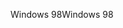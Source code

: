 <span data-ttu-id="bf668-101">Windows 98</span><span class="sxs-lookup"><span data-stu-id="bf668-101">Windows 98</span></span>